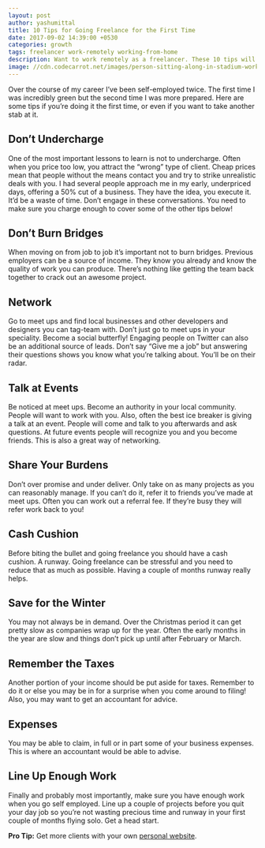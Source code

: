 ```yaml
---
layout: post
author: yashumittal
title: 10 Tips for Going Freelance for the First Time
date: 2017-09-02 14:39:00 +0530
categories: growth
tags: freelancer work-remotely working-from-home
description: Want to work remotely as a freelancer. These 10 tips will help you to boost up your confident for going freelancer for the first time.
image: //cdn.codecarrot.net/images/person-sitting-along-in-stadium-working-on-laptop.jpg
---
```


Over the course of my career I’ve been self-employed twice. The first time I was incredibly green but the second time I was more prepared. Here are some tips if you’re doing it the first time, or even if you want to take another stab at it.

## Don’t Undercharge

One of the most important lessons to learn is not to undercharge. Often when you price too low, you attract the “wrong” type of client. Cheap prices mean that people without the means contact you and try to strike unrealistic deals with you. I had several people approach me in my early, underpriced days, offering a 50% cut of a business. They have the idea, you execute it. It’d be a waste of time. Don’t engage in these conversations. You need to make sure you charge enough to cover some of the other tips below!

## Don’t Burn Bridges

When moving on from job to job it’s important not to burn bridges. Previous employers can be a source of income. They know you already and know the quality of work you can produce. There’s nothing like getting the team back together to crack out an awesome project.

## Network

Go to meet ups and find local businesses and other developers and designers you can tag-team with. Don’t just go to meet ups in your speciality. Become a social butterfly! Engaging people on Twitter can also be an additional source of leads. Don’t say “Give me a job” but answering their questions shows you know what you’re talking about. You’ll be on their radar.

## Talk at Events

Be noticed at meet ups. Become an authority in your local community. People will want to work with you. Also, often the best ice breaker is giving a talk at an event. People will come and talk to you afterwards and ask questions. At future events people will recognize you and you become friends. This is also a great way of networking.

## Share Your Burdens

Don’t over promise and under deliver. Only take on as many projects as you can reasonably manage. If you can’t do it, refer it to friends you’ve made at meet ups. Often you can work out a referral fee. If they’re busy they will refer work back to you!

## Cash Cushion

Before biting the bullet and going freelance you should have a cash cushion. A runway. Going freelance can be stressful and you need to reduce that as much as possible. Having a couple of months runway really helps.

## Save for the Winter

You may not always be in demand. Over the Christmas period it can get pretty slow as companies wrap up for the year. Often the early months in the year are slow and things don’t pick up until after February or March.

## Remember the Taxes

Another portion of your income should be put aside for taxes. Remember to do it or else you may be in for a surprise when you come around to filing! Also, you may want to get an accountant for advice.

## Expenses

You may be able to claim, in full or in part some of your business expenses. This is where an accountant would be able to advise.

## Line Up Enough Work

Finally and probably most importantly, make sure you have enough work when you go self employed. Line up a couple of projects before you quit your day job so you’re not wasting precious time and runway in your first couple of months flying solo. Get a head start.

**Pro Tip:** Get more clients with your own [personal website](//codecarrot.net/).
